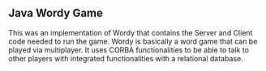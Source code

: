 ## Java Wordy Game

This was an implementation of Wordy that contains the Server and Client code needed to run the game.
Wordy is basically a word game that can be played via multiplayer. It uses CORBA functionalities to be able
to talk to other players with integrated functionalities with a relational database.

